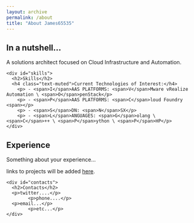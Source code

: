```yaml
---
layout: archive
permalink: /about
title: "About James65535"
---
```


<div class="resume row">
  <div class="col-md-6 post-nav">
    <div id="about_me">
      <h2>In a nutshell...</h2>
      <p>A solutions architect focused on Cloud Infrastructure and Automation.</p>
    </div>

    <div id="skills">
      <h2>Skills</h2>
      <h4 class="text-muted">Current Technologies of Interest:</h4>
        <p> - <span>I</span>AAS PLATFORMS: <span>V</span>Mware vRealize Automation \ <span>O</span>penStack</p>
        <p> - <span>P</span>AAS PLATFORMS: <span>C</span>loud Foundry <span></p>
        <p> - <span>S</span>DN: <span>N</span>SX</p>
        <p> - <span>L</span>ANGUAGES: <span>G</span>olang \ <span>C</span>++ \ <span>P</span>ython \ <span>P</span>HP</p>
    </div>
  </div>

  <div class="col-md-6 post-nav">
    <div id="experience">
      <h2>Experience</h2>
      <p>Something about your experience...</p>
      <p>links to projects will be added <a href="{{ "/projects" | prepend:site.baseurl }}">here</a>.</p>
    </div> 

    <div id="contacts">
      <h2>Contacts</h2>
      <p>twitter....</p>
			<p>phone....</p>
      <p>email...</p>
			<p>etc...</p>
    </div>
  </div>
</div>
